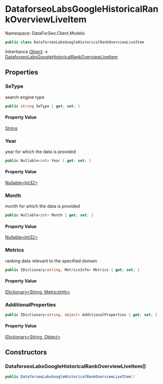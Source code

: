 # DataforseoLabsGoogleHistoricalRankOverviewLiveItem

Namespace: DataForSeo.Client.Models

```csharp
public class DataforseoLabsGoogleHistoricalRankOverviewLiveItem
```

Inheritance [Object](https://docs.microsoft.com/en-us/dotnet/api/system.object) → [DataforseoLabsGoogleHistoricalRankOverviewLiveItem](./dataforseo.client.models.dataforseolabsgooglehistoricalrankoverviewliveitem.md)

## Properties

### **SeType**

search engine type

```csharp
public string SeType { get; set; }
```

#### Property Value

[String](https://docs.microsoft.com/en-us/dotnet/api/system.string)<br>

### **Year**

year for which the data is provided

```csharp
public Nullable<int> Year { get; set; }
```

#### Property Value

[Nullable&lt;Int32&gt;](https://docs.microsoft.com/en-us/dotnet/api/system.nullable-1)<br>

### **Month**

month for which the data is provided

```csharp
public Nullable<int> Month { get; set; }
```

#### Property Value

[Nullable&lt;Int32&gt;](https://docs.microsoft.com/en-us/dotnet/api/system.nullable-1)<br>

### **Metrics**

ranking data relevant to the specified domain

```csharp
public IDictionary<string, MetricsInfo> Metrics { get; set; }
```

#### Property Value

[IDictionary&lt;String, MetricsInfo&gt;](https://docs.microsoft.com/en-us/dotnet/api/system.collections.generic.idictionary-2)<br>

### **AdditionalProperties**

```csharp
public IDictionary<string, object> AdditionalProperties { get; set; }
```

#### Property Value

[IDictionary&lt;String, Object&gt;](https://docs.microsoft.com/en-us/dotnet/api/system.collections.generic.idictionary-2)<br>

## Constructors

### **DataforseoLabsGoogleHistoricalRankOverviewLiveItem()**

```csharp
public DataforseoLabsGoogleHistoricalRankOverviewLiveItem()
```
